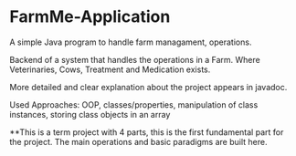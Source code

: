 # FarmMe-Application
A simple Java program to handle farm managament, operations.

Backend of a system that handles the operations in a Farm. Where  Veterinaries, Cows, Treatment and Medication exists.

More detailed and clear explanation about the project appears in javadoc.

Used Approaches: OOP, classes/properties,  manipulation of class instances, storing class objects in an array

**This is a term project with 4 parts, this is the first fundamental part for the project. The main operations and basic paradigms are built here. 
